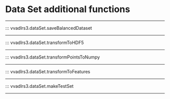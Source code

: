 # Data Set additional functions

---

::: vvadlrs3.dataSet.saveBalancedDataset

---

::: vvadlrs3.dataSet.transformToHDF5

---

::: vvadlrs3.dataSet.transformPointsToNumpy

---

::: vvadlrs3.dataSet.transformToFeatures

---

::: vvadlrs3.dataSet.makeTestSet

---
